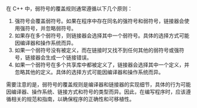 在 C++ 中，弱符号的覆盖规则通常遵循以下几个原则：

1.  强符号会覆盖弱符号。如果在程序中存在同名的强符号和弱符号，链接器会使用强符号，并忽略弱符号。
2.  如果存在多个弱符号，则链接器会选择其中一个弱符号。具体的选择方式可能因编译器和操作系统而异。
3.  如果一个弱符号没有被定义，而在链接时又找不到任何其他的弱符号或强符号，链接器会生成一个链接错误。
4.  如果一个弱符号在多个共享库中都被定义了，链接器会选择其中一个定义，并忽略其他的定义。具体的选择方式可能因编译器和操作系统而异。

需要注意的是，弱符号的覆盖规则是编译器和链接器的实现细节，具体的行为可能因编译器、操作系统、链接方式和符号的类型而异。因此，在编写程序时，应该遵循相关的规范和指南，以确保程序的正确性和可移植性。